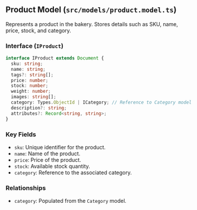 ## Product Model (`src/models/product.model.ts`)

Represents a product in the bakery. Stores details such as SKU, name, price, stock, and category.

### Interface (`IProduct`)

```typescript
interface IProduct extends Document {
  sku: string;
  name: string;
  tags?: string[];
  price: number;
  stock: number;
  weight: number;
  images: string[];
  category: Types.ObjectId | ICategory; // Reference to Category model
  description?: string;
  attributes?: Record<string, string>;
}
```

### Key Fields

*   `sku`: Unique identifier for the product.
*   `name`: Name of the product.
*   `price`: Price of the product.
*   `stock`: Available stock quantity.
*   `category`: Reference to the associated category.

### Relationships

*   `category`: Populated from the `Category` model.
